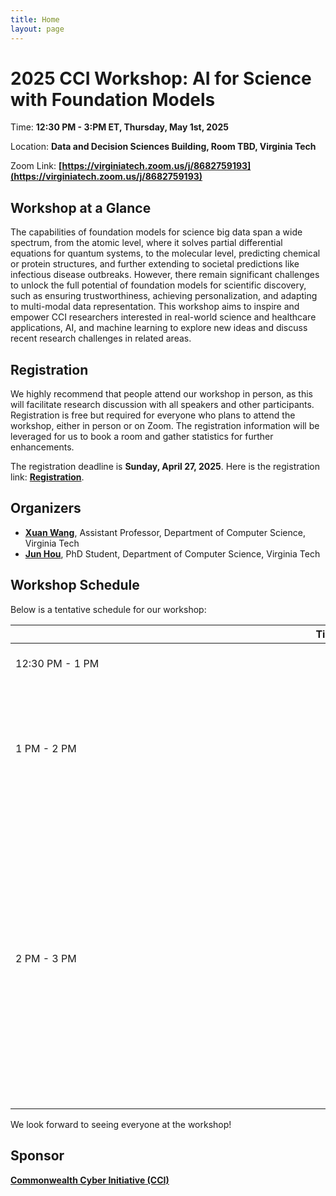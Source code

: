 ```yaml
---
title: Home
layout: page
---
```


# 2025 CCI Workshop: AI for Science with Foundation Models

Time: **12:30 PM - 3:PM ET, Thursday, May 1st, 2025**

Location: **Data and Decision Sciences Building, Room TBD, Virginia Tech**

Zoom Link: **[https://virginiatech.zoom.us/j/8682759193](https://virginiatech.zoom.us/j/8682759193)**


## Workshop at a Glance
The capabilities of foundation models for science big data span a wide spectrum, from the atomic level, where it solves partial differential equations for quantum systems, to the molecular level, predicting chemical or protein structures, and further extending to societal predictions like infectious disease outbreaks. However, there remain significant challenges to unlock the full potential of foundation models for scientific discovery, such as ensuring trustworthiness, achieving personalization, and adapting to multi-modal data representation. This workshop aims to inspire and empower CCI researchers interested in real-world science and healthcare applications, AI, and machine learning to explore new ideas and discuss recent research challenges in related areas. 


## Registration
We highly recommend that people attend our workshop in person, as this will facilitate research discussion with all speakers and other participants. Registration is free but required for everyone who plans to attend the workshop, either in person or on Zoom. The registration information will be leveraged for us to book a room and gather statistics for further enhancements.

The registration deadline is **Sunday, April 27, 2025**. Here is the registration link: [**Registration**](https://docs.google.com/forms/d/e/1FAIpQLSfglmDaF_TCaKWbVivQV4LXLORHOkpKnEn_JaIWet_DmtXySQ/viewform?usp=dialog).


## Organizers
- [**Xuan Wang**](https://xuanwang91.github.io/), Assistant Professor, Department of Computer Science, Virginia Tech
- [**Jun Hou**](https://www.linkedin.com/in/jun-hou-1392b8149/), PhD Student, Department of Computer Science, Virginia Tech


## Workshop Schedule
Below is a tentative schedule for our workshop:

|  <div style="width:1000px">Time</div>  | Event |
| -------- | ------- |
| 12:30 PM - 1 PM  | Student Research Highlights |
| 1 PM - 2 PM | Invited Talk: [**Zijian Zhang**](https://www.linkedin.com/in/zijian-zhang-uoft/?originalSubdomain=ca), Ph.D. Student, Vector Institute at the University of Toronto, _AI Agents for Quantum Experiments_ |
| 2 PM - 3 PM | Invited Talk: [**Dr. Guangyu Wang**](https://guangyuwanglab.github.io/web/), Director of Center for Bioinformatics and Computational Biology (CB2), Associate Professor of Computational Biology, Houston Methodist, Weill Cornell Medical College, _Foundation Models for Multi-Omics and Spatial Omics_ |
|  |  |

We look forward to seeing everyone at the workshop!


## Sponsor
[**Commonwealth Cyber Initiative (CCI)**](https://cyberinitiative.org/)
